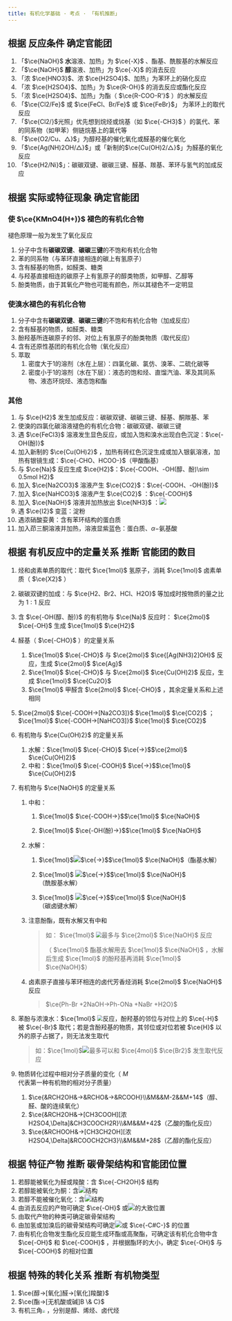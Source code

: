 ```yaml
---
title: 有机化学基础 · 考点 · 「有机推断」
---
```


## 根据 反应条件 确定官能团

1. 「$\ce{NaOH}$ **水**溶液、加热」为 $\ce{-X}$ 、酯基、酰胺基的水解反应
2. 「$\ce{NaOH}$ **醇**溶液、加热」为 $\ce{-X}$ 的消去反应
3. 「浓 $\ce{HNO3}$、浓 $\ce{H2SO4}$、加热」为苯环上的硝化反应
4. 「浓 $\ce{H2SO4}$、加热」为 $\ce{R-OH}$ 的消去反应或酯化反应
5. 「浓 $\ce{H2SO4}$、加热」为酯（ $\ce{R-COO-R'}$ ）的水解反应
6. 「$\ce{Cl2/Fe}$ 或 $\ce{FeCl、Br/Fe}$ 或 $\ce{FeBr}$」 为苯环上的取代反应
7. 「$\ce{Cl2/}$光照」优先想到烷烃或烷基（如 $\ce{-CH3}$ ）的氯代、苯的同系物（如甲苯）侧链烷基上的氯代等
8. 「$\ce{O2/Cu、△}$」为醇羟基的催化氧化或醛基的催化氧化
9. 「$\ce{Ag(NH)2OH/△}$」或「新制的$\ce{Cu(OH)2/△}$」为醛基的氧化反应
10. 「$\ce{H2/Ni}$」：碳碳双键、碳碳三键、醛基、羰基、苯环与氢气的加成反应

## 根据 实际或特征现象 确定官能团

### 使 $\ce{KMnO4(H+)}$ 褪色的有机化合物

褪色原理一般为发生了氧化反应

1. 分子中含有**碳碳双键**、**碳碳三键**的不饱和有机化合物
2. 苯的同系物（与苯环直接相连的碳上有氢原子）
3. 含有醛基的物质，如醛类、糖类
4. 与羟基直接相连的碳原子上有氢原子的醇类物质，如甲醇、乙醇等
5. 酚类物质，由于其氧化产物也可能有颜色，所以其褪色不一定明显

### 使溴水褪色的有机化合物

1. 分子中含有**碳碳双键**、**碳碳三键**的不饱和有机化合物（加成反应）
2. 含有醛基的物质，如醛类、糖类
3. 酚羟基所连碳原子的邻、对位上有氢原子的酚类物质（取代反应）
4. 含有还原性基团的有机化合物（氧化反应）
5. 萃取
   1. 密度大于1的溶剂（水在上层）：四氯化碳、氯仿、溴苯、二硫化碳等
   2. 密度小于1的溶剂（水在下层）：液态的饱和烃、直馏汽油、苯及其同系物、液态环烷烃、液态饱和酯


### 其他

1. 与 $\ce{H2}$ 发生加成反应：碳碳双键、碳碳三键、醛基、酮羰基、苯
2. 使溴的四氯化碳溶液褪色的有机化合物：碳碳双键、碳碳三键
3. 遇 $\ce{FeCl3}$ 溶液发生显色反应，或加入饱和溴水出现白色沉淀：$\ce{-OH(酚)}$
4. 加入新制的 $\ce{Cu(OH)2}$ ，加热有砖红色沉淀生成或加入银氨溶液，加热有银镜生成：$\ce{-CHO、HCOO-}$（甲酸酯基）
5. 与 $\ce{Na}$ 反应生成 $\ce{H2}$：$\ce{-COOH、-OH(醇、酚)\sim 0.5mol H2}$
6. 加入 $\ce{Na2CO3}$ 溶液产生 $\ce{CO2}$：$\ce{-COOH、-OH(酚)}$
7. 加入  $\ce{NaHCO3}$ 溶液产生 $\ce{CO2}$ ：$\ce{-COOH}$
8. 加入 $\ce{NaOH}$ 溶液并加热放出 $\ce{NH3}$ ：![](./images/K-2.1.svg)
9. 遇 $\ce{I2}$ 变蓝：淀粉
10. 遇浓硝酸娈黄：含有苯环结构的蛋白质
11. 加入茚三酮溶液并加热，溶液显紫蓝色：蛋白质、$α-$氨基酸

## 根据 有机反应中的定量关系 推断 官能团的数目

1. 烃和卤素单质的取代：取代 $\ce{1mol}$ 氢原子，消耗 $\ce{1mol}$ 卤素单质（ $\ce{X2}$ ）

2. 碳碳双键的加成：与 $\ce{H2、Br2、HCl、H2O}$ 等加成时按物质的量之比为 $1:1$ 反应

3. 含 $\ce{-OH(醇、酚)}$ 的有机物与 $\ce{Na}$ 反应时： $\ce{2mol}$  $\ce{-OH}$ 生成 $\ce{1mol}$  $\ce{H2}$ 

4. 醛基（ $\ce{-CHO}$ ）的定量关系
   1. $\ce{1mol}$ $\ce{-CHO}$ 与 $\ce{2mol}$ $\ce{[Ag(NH3)2]OH}$ 反应，生成 $\ce{2mol}$  $\ce{Ag}$
   2. $\ce{1mol}$ $\ce{-CHO}$ 与 $\ce{2mol}$ $\ce{Cu(OH)2}$ 反应，生成 $\ce{1mol}$ $\ce{Cu2O}$
   3. $\ce{1mol}$ 甲醛含 $\ce{2mol}$ $\ce{-CHO}$ ，其余定量关系和上述相同

5. $\ce{2mol}$ $\ce{-COOH->[Na2CO3]}$ $\ce{1mol}$ $\ce{CO2}$ ；$\ce{1mol}$ $\ce{-COOH->[NaHCO3]}$ $\ce{1mol}$ $\ce{CO2}$

6. 有机物与 $\ce{Cu(OH)2}$ 的定量关系

   1. 水解：$\ce{1mol}$ $\ce{-CHO}$ $\ce{->}$$\ce{2mol}$  $\ce{Cu(OH)2}$ 
   2. 中和：$\ce{1mol}$ $\ce{-COOH}$ $\ce{->}$$\ce{1mol}$  $\ce{Cu(OH)2}$ 

7. 有机物与 $\ce{NaOH}$ 的定量关系
   1. 中和：

      1. $\ce{1mol}$ $\ce{-COOH->}$$\ce{1mol}$ $\ce{NaOH}$

      2. $\ce{1mol}$ $\ce{-OH(酚)->}$$\ce{1mol}$ $\ce{NaOH}$

   2. 水解：

      1. $\ce{1mol}$![](./images/5.38.svg)$\ce{->}$$\ce{1mol}$ $\ce{NaOH}$（酯基水解）

      2. $\ce{1mol}$ ![](./images/K-2.2.svg)$\ce{->}$$\ce{1mol}$ $\ce{NaOH}$（酰胺基水解）

      3. $\ce{1mol}$ ![](images\5.32.svg)$\ce{->}$$\ce{1mol}$ $\ce{NaOH}$（碳卤键水解）

   3. 注意酚酯，既有水解又有中和

      > 如： $\ce{1mol}$ <img src="./images/K-2.3.svg" style="zoom:80%;" />最多与 $\ce{2mol}$ $\ce{NaOH}$ 反应
      >
      > （ $\ce{1mol}$ 酯基水解用去 $\ce{1mol}$ $\ce{NaOH}$ ，水解后生成 $\ce{1mol}$ 的酚羟基再消耗 $\ce{1mol}$ $\ce{NaOH}$）

   4. 卤素原子直接与苯环相连的卤代芳香烃消耗 $\ce{2mol}$ $\ce{NaOH}$ 反应
   
      > $\ce{Ph-Br +2NaOH->Ph-ONa +NaBr +H2O}$
   
8. 苯酚与浓溴水：$\ce{1mol}$ <img src="./images/K-2.4.svg" style="zoom:80%;" />反应，酚羟基的邻位与对位上的 $\ce{-H}$ 被 $\ce{-Br}$ 取代；若是含酚羟基的物质，其邻位或对位若被 $\ce{H}$ 以外的原子占据了，则无法发生取代

   > 如：$\ce{1mol}$<img src="./images/K-2.5.svg" style="zoom:100%;" />最多可以和 $\ce{4mol}$  $\ce{Br2}$ 发生取代反应

9. 物质转化过程中相对分子质量的变化（ $M$ 代表第一种有机物的相对分子质量）

   1. $\ce{&RCH2OH&->&RCHO&->&RCOOH}\\&M&&M-2&&M+14$（醇、醛、酸的连续氧化）
   2. $\ce{&RCH2OH&->[CH3COOH][浓 H2SO4,\Delta]&CH3COOCH2R}\\&M&&M+42$（乙酸的酯化反应）
   3. $\ce{&RCHOOH&->[CH3CH2OH][浓 H2SO4,\Delta]&RCOOCH2CH3}\\&M&&M+28$（乙醇的酯化反应）

## 根据 特征产物 推断 碳骨架结构和官能团位置

1. 若醇能被氧化为醛或羧酸：含 $\ce{-CH2OH}$ 结构
2. 若醇能被氧化为酮：含![](./images/K-2.6.svg)结构
3. 若醇不能被催化氧化：含![](./images/K-2.7.svg)结构
4. 由消去反应的产物可确定 $\ce{-OH}$ 或![](images\5.32.svg)的大致位置
5. 由取代产物的种类可确定碳骨架结构
6. 由加氢或加溴后的碳骨架结构可确定![](images\3.8.svg)或 $\ce{-C#C-}$ 的位置
7. 由有机化合物发生酯化反应能生成环酯或高聚酯，可确定该有机化合物中含 $\ce{-OH}$ 和  $\ce{-COOH}$  ，并根据酯环的大小，确定 $\ce{-OH}$ 与 $\ce{-COOH}$ 的相对位置

## 根据 特殊的转化关系 推断 有机物类型

1. $\ce{醇->[氧化]醛->[氧化]羧酸}$
2. $\ce{酯->[无机酸或碱]B \& C}$
3. 有机三角<img src="./images/K-2.8.svg" style="zoom:40%;" /> ，分别是醇、烯烃、卤代烃

